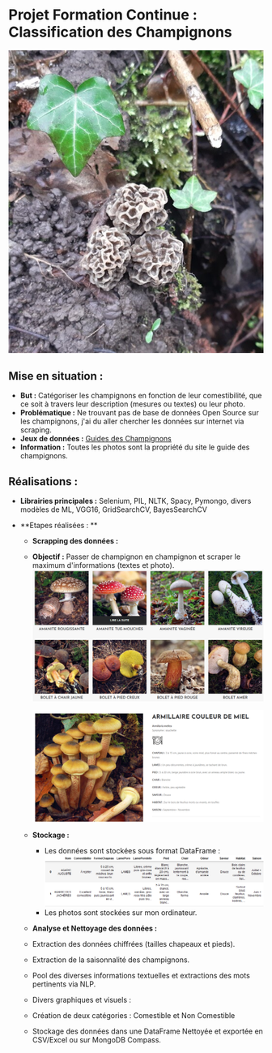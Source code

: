 # Projet Formation Continue : Classification des Champignons
![Logo](photos/Morilles.jpg)


## Mise en situation :
- **But :** Catégoriser les champignons en fonction de leur comestibilité, que ce soit à travers leur description (mesures ou textes) ou leur photo.
- **Problématique :** Ne trouvant pas de base de données Open Source sur les champignons, j'ai du aller chercher les données sur internet via scraping. 
- **Jeux de données :** [Guides des Champignons](https://www.guidedeschampignons.com/)
- **Information :** Toutes les photos sont la propriété du site le guide des champignons.


## Réalisations :
- **Librairies principales :** Selenium, PIL, NLTK, Spacy, Pymongo, divers modèles de ML, VGG16, GridSearchCV, BayesSearchCV
   
- **Etapes réalisées : **
    - **Scrapping des données :**
	- **Objectif :** Passer de champignon en champignon et scraper le maximum d'informations (textes et photo).
      	![Logo](photos/LesChampignons.png)
          
      	![Logo](photos/Champignon.png)
	- **Stockage :**
 		- Les données sont stockées sous format DataFrame :
     		![Logo](photos/DataFrameInitiale.png)
   		- Les photos sont stockées sur mon ordinateur.

    - **Analyse et Nettoyage des données :**
	- Extraction des données chiffrées (tailles chapeaux et pieds).
 	- Extraction de la saisonnalité des champignons.
  	- Pool des diverses informations textuelles et extractions des mots pertinents via NLP.
  	- Divers graphiques et visuels :
  	  
  	- Création de deux catégories : Comestible et Non Comestible
  	- Stockage des données dans une DataFrame Nettoyée et exportée en CSV/Excel ou sur MongoDB Compass.
